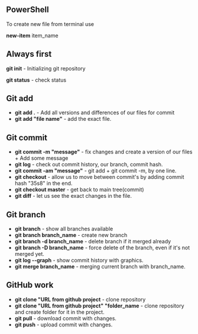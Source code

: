 ## PowerShell
To create new file from terminal use

**new-item** item_name

## Always first

**git init** - Initializing git repository

**git status** - check status

## Git add

* **git add .** - Add all versions and differences of our files for commit
* **git add "file name"** - add the exact file.

## Git commit
* **git commit -m "message"** - fix changes and create a version of our files + Add some message
* **git log** - check out commit history, our branch, commit hash.
* **git commit -am "message"** - git add + git commit -m, by one line.
* **git checkout** - allow us to move between commit's by adding commit hash "35s8" in the end.
* **git checkout master** - get back to main tree(commit)
* **git diff** - let us see the exact changes in the file.

## Git branch

* **git branch** - show all branches available
* **git branch branch_name** - create new branch
* **git branch -d branch_name** - delete branch if it merged already
* **git branch -D branch_name** - force delete of the branch, even if it's not merged yet.
* **git log --graph** - show commit history with graphics.
* **git merge branch_name** - merging current branch with branch_name.
## GitHub work

* **git clone "URL from github project** - clone repository
* **git clone "URL from github project" "folder_name** - clone repository and create folder for it in the project.
* **git pull** - download commit with changes.
* **git push** - upload commit with changes.